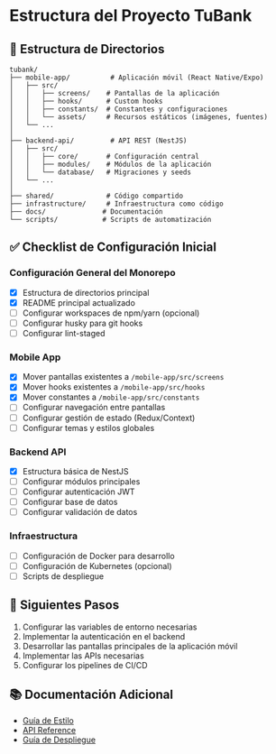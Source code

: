 # Estructura del Proyecto TuBank

## 📁 Estructura de Directorios

```
tubank/
├── mobile-app/          # Aplicación móvil (React Native/Expo)
│   ├── src/
│   │   ├── screens/    # Pantallas de la aplicación
│   │   ├── hooks/      # Custom hooks
│   │   ├── constants/  # Constantes y configuraciones
│   │   └── assets/     # Recursos estáticos (imágenes, fuentes)
│   └── ...
│
├── backend-api/         # API REST (NestJS)
│   ├── src/
│   │   ├── core/       # Configuración central
│   │   ├── modules/    # Módulos de la aplicación
│   │   └── database/   # Migraciones y seeds
│   └── ...
│
├── shared/             # Código compartido
├── infrastructure/     # Infraestructura como código
├── docs/              # Documentación
└── scripts/           # Scripts de automatización
```

## ✅ Checklist de Configuración Inicial

### Configuración General del Monorepo
- [x] Estructura de directorios principal
- [x] README principal actualizado
- [ ] Configurar workspaces de npm/yarn (opcional)
- [ ] Configurar husky para git hooks
- [ ] Configurar lint-staged

### Mobile App
- [x] Mover pantallas existentes a `/mobile-app/src/screens`
- [x] Mover hooks existentes a `/mobile-app/src/hooks`
- [x] Mover constantes a `/mobile-app/src/constants`
- [ ] Configurar navegación entre pantallas
- [ ] Configurar gestión de estado (Redux/Context)
- [ ] Configurar temas y estilos globales

### Backend API
- [x] Estructura básica de NestJS
- [ ] Configurar módulos principales
- [ ] Configurar autenticación JWT
- [ ] Configurar base de datos
- [ ] Configurar validación de datos

### Infraestructura
- [ ] Configuración de Docker para desarrollo
- [ ] Configuración de Kubernetes (opcional)
- [ ] Scripts de despliegue

## 🚀 Siguientes Pasos

1. Configurar las variables de entorno necesarias
2. Implementar la autenticación en el backend
3. Desarrollar las pantallas principales de la aplicación móvil
4. Implementar las APIs necesarias
5. Configurar los pipelines de CI/CD

## 📚 Documentación Adicional

- [Guía de Estilo](./STYLE_GUIDE.md)
- [API Reference](./API_REFERENCE.md)
- [Guía de Despliegue](./DEPLOYMENT.md)
